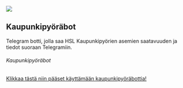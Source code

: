 ![](https://i.imgur.com/cL5xZ29.png)

## Kaupunkipyöräbot

Telegram botti, jolla saa HSL Kaupunkipyörien asemien saatavuuden ja tiedot suoraan Telegramiin.

###### Kaupunkipyöräbot
[Klikkaa tästä niin pääset käyttämään kaupunkipyöräbottia!](http://t.me/kaupunkipyorabot)
